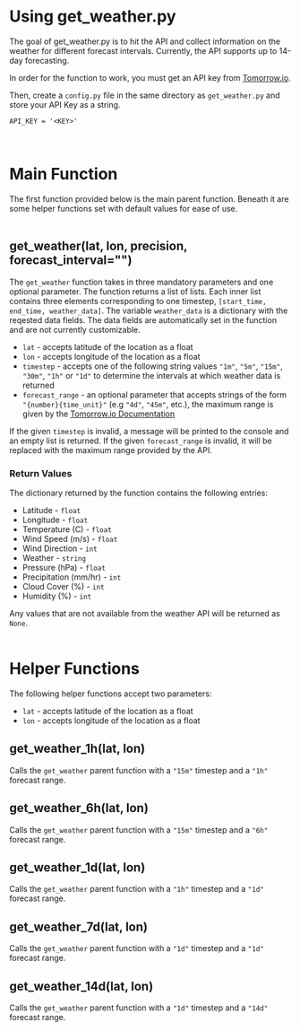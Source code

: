 # **Using get_weather.py**

The goal of get_weather.py is to hit the API and collect information on the weather for different forecast intervals. Currently, the API supports up to 14-day forecasting.

In order for the function to work, you must get an API key from [Tomorrow.io](https://www.tomorrow.io/weather-api/). 

Then, create a `config.py` file in the same directory as `get_weather.py` and store your API Key as a string.

```
API_KEY = '<KEY>'
``` 
&nbsp;

# **Main Function**

The first function provided below is the main parent function. Beneath it are some helper functions set with default values for ease of use. 
<br><br/>


## get_weather(lat, lon, precision, forecast_interval="")

The `get_weather` function takes in three mandatory parameters and one optional parameter. The function returns a list of lists. Each inner list contains three elements corresponding to one timestep, `[start_time, end_time, weather_data]`. The variable `weather_data` is a dictionary with the reqested data fields. The data fields are automatically set in the function and are not currently customizable.

* `lat` - accepts latitude of the location as a float
* `lon` - accepts longitude of the location as a float
* `timestep` - accepts one of the following string values `"1m"`, `"5m"`, `"15m"`, `"30m"`, `"1h"` or `"1d"` to determine the intervals at which weather data is returned
* `forecast_range` - an optional parameter that accepts strings of the form `"{number}{time_unit}"` (e.g `"4d"`, `"45m"`, etc.), the maximum range is given by the [Tomorrow.io Documentation](https://docs.tomorrow.io/reference/data-layers-overview)

If the given `timestep` is invalid, a message will be printed to the console and an empty list is returned.
If the given `forecast_range` is invalid, it will be replaced with the maximum range provided by the API.

### **Return Values**
The dictionary returned by the function contains the following entries:
* Latitude - `float`
* Longitude - `float`
* Temperature (C) - `float`
* Wind Speed (m/s) - `float`
* Wind Direction - `int`
* Weather - `string`
* Pressure (hPa) - `float`
* Precipitation (mm/hr) - `int`
* Cloud Cover (%) - `int`
* Humidity (%) - `int`

Any values that are not available from the weather API will be returned as `None`. 
<br><br/>


# **Helper Functions**

The following helper functions accept two parameters:
* `lat` - accepts latitude of the location as a float
* `lon` - accepts longitude of the location as a float

## **get_weather_1h(lat, lon)**

Calls the `get_weather` parent function with a `"15m"` timestep and a `"1h"` forecast range.

## **get_weather_6h(lat, lon)**

Calls the `get_weather` parent function with a `"15m"` timestep and a `"6h"` forecast range.

## **get_weather_1d(lat, lon)**

Calls the `get_weather` parent function with a `"1h"` timestep and a `"1d"` forecast range.

## **get_weather_7d(lat, lon)**

Calls the `get_weather` parent function with a `"1d"` timestep and a `"1d"` forecast range.

## **get_weather_14d(lat, lon)**

Calls the `get_weather` parent function with a `"1d"` timestep and a `"14d"` forecast range.
